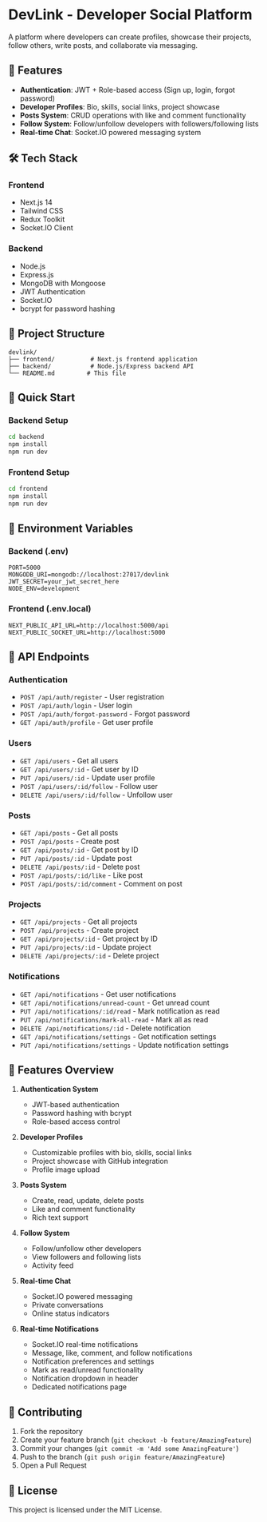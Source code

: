# DevLink - Developer Social Platform

A platform where developers can create profiles, showcase their projects, follow others, write posts, and collaborate via messaging.

## 🚀 Features

- **Authentication**: JWT + Role-based access (Sign up, login, forgot password)
- **Developer Profiles**: Bio, skills, social links, project showcase
- **Posts System**: CRUD operations with like and comment functionality
- **Follow System**: Follow/unfollow developers with followers/following lists
- **Real-time Chat**: Socket.IO powered messaging system

## 🛠️ Tech Stack

### Frontend
- Next.js 14
- Tailwind CSS
- Redux Toolkit
- Socket.IO Client

### Backend
- Node.js
- Express.js
- MongoDB with Mongoose
- JWT Authentication
- Socket.IO
- bcrypt for password hashing

## 📁 Project Structure

```
devlink/
├── frontend/          # Next.js frontend application
├── backend/           # Node.js/Express backend API
└── README.md         # This file
```

## 🚀 Quick Start

### Backend Setup
```bash
cd backend
npm install
npm run dev
```

### Frontend Setup
```bash
cd frontend
npm install
npm run dev
```

## 📝 Environment Variables

### Backend (.env)
```
PORT=5000
MONGODB_URI=mongodb://localhost:27017/devlink
JWT_SECRET=your_jwt_secret_here
NODE_ENV=development
```

### Frontend (.env.local)
```
NEXT_PUBLIC_API_URL=http://localhost:5000/api
NEXT_PUBLIC_SOCKET_URL=http://localhost:5000
```

## 🔧 API Endpoints

### Authentication
- `POST /api/auth/register` - User registration
- `POST /api/auth/login` - User login
- `POST /api/auth/forgot-password` - Forgot password
- `GET /api/auth/profile` - Get user profile

### Users
- `GET /api/users` - Get all users
- `GET /api/users/:id` - Get user by ID
- `PUT /api/users/:id` - Update user profile
- `POST /api/users/:id/follow` - Follow user
- `DELETE /api/users/:id/follow` - Unfollow user

### Posts
- `GET /api/posts` - Get all posts
- `POST /api/posts` - Create post
- `GET /api/posts/:id` - Get post by ID
- `PUT /api/posts/:id` - Update post
- `DELETE /api/posts/:id` - Delete post
- `POST /api/posts/:id/like` - Like post
- `POST /api/posts/:id/comment` - Comment on post

### Projects
- `GET /api/projects` - Get all projects
- `POST /api/projects` - Create project
- `GET /api/projects/:id` - Get project by ID
- `PUT /api/projects/:id` - Update project
- `DELETE /api/projects/:id` - Delete project

### Notifications
- `GET /api/notifications` - Get user notifications
- `GET /api/notifications/unread-count` - Get unread count
- `PUT /api/notifications/:id/read` - Mark notification as read
- `PUT /api/notifications/mark-all-read` - Mark all as read
- `DELETE /api/notifications/:id` - Delete notification
- `GET /api/notifications/settings` - Get notification settings
- `PUT /api/notifications/settings` - Update notification settings

## 🎨 Features Overview

1. **Authentication System**
   - JWT-based authentication
   - Password hashing with bcrypt
   - Role-based access control

2. **Developer Profiles**
   - Customizable profiles with bio, skills, social links
   - Project showcase with GitHub integration
   - Profile image upload

3. **Posts System**
   - Create, read, update, delete posts
   - Like and comment functionality
   - Rich text support

4. **Follow System**
   - Follow/unfollow other developers
   - View followers and following lists
   - Activity feed

5. **Real-time Chat**
   - Socket.IO powered messaging
   - Private conversations
   - Online status indicators

6. **Real-time Notifications**
   - Socket.IO real-time notifications
   - Message, like, comment, and follow notifications
   - Notification preferences and settings
   - Mark as read/unread functionality
   - Notification dropdown in header
   - Dedicated notifications page

## 🤝 Contributing

1. Fork the repository
2. Create your feature branch (`git checkout -b feature/AmazingFeature`)
3. Commit your changes (`git commit -m 'Add some AmazingFeature'`)
4. Push to the branch (`git push origin feature/AmazingFeature`)
5. Open a Pull Request

## 📄 License

This project is licensed under the MIT License. 
